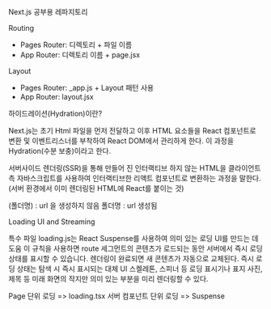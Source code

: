 Next.js 공부용 레파지토리

Routing

- Pages Router: 디렉토리 + 파일 이름
- App Router: 디렉토리 이름 + page.jsx

Layout

- Pages Router: _app.js + Layout 패턴 사용
- App Router: layout.jsx

하이드레이션(Hydration)이란?

Next.js는 초기 Html 파일을 먼저 전달하고 이후 HTML 요소들을 React 컴포넌트로 변환 및 이벤트리스너를 부착하여 React DOM에서 관리하게 한다. 이 과정을 Hydration(수분 보충)이라고 한다.

서버사이드 렌더링(SSR)을 통해 만들어 진 인터랙티브 하지 않는 HTML을 클라이언트 측 자바스크립트를 사용하여 인터랙티브한 리액트 컴포넌트로 변환하는 과정을 말한다.
(서버 환경에서 이미 렌더링된 HTML에 React를 붙이는 것)

(폴더명) : url 을 생성하지 않음
폴더명 : url 생성됨

Loading UI and Streaming

특수 파일 loading.js는 React Suspense를 사용하여 의미 있는 로딩 UI를 만드는 데 도움
이 규칙을 사용하면 route 세그먼트의 콘텐츠가 로드되는 동안 서버에서 즉시 로딩 상태를 표시할 수 있습니다. 렌더링이 완료되면 새 콘텐츠가 자동으로 교체된다.
즉시 로딩 상태는 탐색 시 즉시 표시되는 대체 UI 스켈레톤, 스피너 등 로딩 표시기나 표지 사진, 제목 등 미래 화면의 작지만 의미 있는 부분을 미리 렌더링할 수 있다.

Page 단위 로딩 => loading.tsx
서버 컴포넌트 단위 로딩 => Suspense
